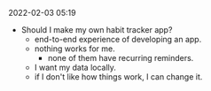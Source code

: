 
2022-02-03 05:19
- Should I make my own habit tracker app?
  - end-to-end experience of developing an app.
  - nothing works for me.
    - none of them have recurring reminders.
  - I want my data locally.
  - if I don't like how things work, I can change it.
